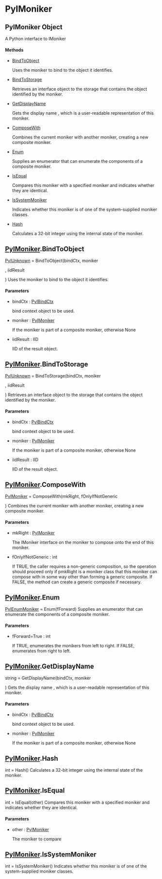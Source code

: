 # PyIMoniker


## PyIMoniker Object

A Python interface to IMoniker

#### Methods

  - [BindToObject](PyIMoniker.md#pyimonikerbindtoobject)

    Uses the moniker to bind to the object it identifies\.&nbsp;

  - [BindToStorage](PyIMoniker.md#pyimonikerbindtostorage)

    Retrieves an interface object to the storage that contains the object identified by the moniker\.&nbsp;

  - [GetDisplayName](PyIMoniker.md#pyimonikergetdisplayname)

    Gets the display name , which is a user-readable representation of this moniker\.&nbsp;

  - [ComposeWith](PyIMoniker.md#pyimonikercomposewith)

    Combines the current moniker with another moniker, creating a new composite moniker\.&nbsp;

  - [Enum](PyIMoniker.md#pyimonikerenum)

    Supplies an enumerator that can enumerate the components of a composite moniker\.&nbsp;

  - [IsEqual](PyIMoniker.md#pyimonikerisequal)

    Compares this moniker with a specified moniker and indicates whether they are identical\.&nbsp;

  - [IsSystemMoniker](PyIMoniker.md#pyimonikerissystemmoniker)

    Indicates whether this moniker is of one of the system-supplied moniker classes\.&nbsp;

  - [Hash](PyIMoniker.md#pyimonikerhash)

    Calculates a 32-bit integer using the internal state of the moniker\.&nbsp;




## [PyIMoniker](PyIMoniker.md#pyimoniker)\.BindToObject

[PyIUnknown](PyIUnknown.md) = BindToObject\(bindCtx, moniker

, iidResult

\)
Uses the moniker to bind to the object it identifies\.

#### Parameters

  - bindCtx : [PyIBindCtx](PyIBindCtx.md)

    bind context object to be used\.

  - moniker : [PyIMoniker](PyIMoniker.md#pyimoniker)

    If the moniker is part of a composite moniker, otherwise None

  - iidResult : IID

    IID of the result object\.


## [PyIMoniker](PyIMoniker.md#pyimoniker)\.BindToStorage

[PyIUnknown](PyIUnknown.md) = BindToStorage\(bindCtx, moniker

, iidResult

\)
Retrieves an interface object to the storage that contains the object identified by the moniker\.

#### Parameters

  - bindCtx : [PyIBindCtx](PyIBindCtx.md)

    bind context object to be used\.

  - moniker : [PyIMoniker](PyIMoniker.md#pyimoniker)

    If the moniker is part of a composite moniker, otherwise None

  - iidResult : IID

    IID of the result object\.


## [PyIMoniker](PyIMoniker.md#pyimoniker)\.ComposeWith

[PyIMoniker](PyIMoniker.md#pyimoniker) = ComposeWith\(mkRight, fOnlyIfNotGeneric

\)
Combines the current moniker with another moniker, creating a new composite moniker\.

#### Parameters

  - mkRight : [PyIMoniker](PyIMoniker.md#pyimoniker)

    The IMoniker interface on the moniker to compose onto the end of this moniker\.

  - fOnlyIfNotGeneric : int

    If TRUE, the caller requires a non-generic composition, so the operation should proceed only if pmkRight is a moniker class that this moniker can compose with in some way other than forming a generic composite\. If FALSE, the method can create a generic composite if necessary\.


## [PyIMoniker](PyIMoniker.md#pyimoniker)\.Enum

[PyIEnumMoniker](PyIEnumMoniker.md) = Enum\(fForward\)
Supplies an enumerator that can enumerate the components of a composite moniker\.

#### Parameters

  - fForward=True : int

    If TRUE, enumerates the monikers from left to right\. If FALSE, enumerates from right to left\.


## [PyIMoniker](PyIMoniker.md#pyimoniker)\.GetDisplayName

string = GetDisplayName\(bindCtx, moniker

\)
Gets the display name , which is a user-readable representation of this moniker\.

#### Parameters

  - bindCtx : [PyIBindCtx](PyIBindCtx.md)

    bind context object to be used\.

  - moniker : [PyIMoniker](PyIMoniker.md#pyimoniker)

    If the moniker is part of a composite moniker, otherwise None


## [PyIMoniker](PyIMoniker.md#pyimoniker)\.Hash

int = Hash\(\)
Calculates a 32-bit integer using the internal state of the moniker\.


## [PyIMoniker](PyIMoniker.md#pyimoniker)\.IsEqual

int = IsEqual\(other\)
Compares this moniker with a specified moniker and indicates whether they are identical\.

#### Parameters

  - other : [PyIMoniker](PyIMoniker.md#pyimoniker)

    The moniker to compare


## [PyIMoniker](PyIMoniker.md#pyimoniker)\.IsSystemMoniker

int = IsSystemMoniker\(\)
Indicates whether this moniker is of one of the system-supplied moniker classes\.